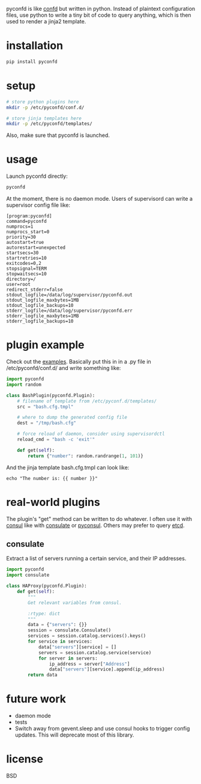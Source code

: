 pyconfd is like [confd](https://github.com/kelseyhightower/confd) but written
in python. Instead of plaintext configuration files, use python to write a tiny
bit of code to query anything, which is then used to render a jinja2 template.

# installation

``` bash
pip install pyconfd
```

# setup

``` bash
# store python plugins here
mkdir -p /etc/pyconfd/conf.d/

# store jinja templates here
mkdir -p /etc/pyconfd/templates/
```

Also, make sure that pyconfd is launched.

# usage

Launch pyconfd directly:

``` bash
pyconfd
```

At the moment, there is no daemon mode. Users of supervisord can write a supervisor config file like:

```
[program:pyconfd]
command=pyconfd
numprocs=1
numprocs_start=0
priority=30
autostart=true
autorestart=unexpected
startsecs=30
startretries=10
exitcodes=0,2
stopsignal=TERM
stopwaitsecs=10
directory=/
user=root
redirect_stderr=false
stdout_logfile=/data/log/supervisor/pyconfd.out
stdout_logfile_maxbytes=1MB
stdout_logfile_backups=10
stderr_logfile=/data/log/supervisor/pyconfd.err
stderr_logfile_maxbytes=1MB
stderr_logfile_backups=10
```

# plugin example

Check out the [examples](https://github.com/kanzure/pyconfd/tree/master/examples). Basically put this in in a .py file in /etc/pyconfd/conf.d/ and write something like:

``` python
import pyconfd
import random

class BashPlugin(pyconfd.Plugin):
    # filename of template from /etc/pyconf.d/templates/
    src = "bash.cfg.tmpl"

    # where to dump the generated config file
    dest = "/tmp/bash.cfg"

    # force reload of daemon, consider using supervisordctl
    reload_cmd = "bash -c 'exit'"

    def get(self):
        return {"number": random.randrange(1, 101)}
```

And the jinja template bash.cfg.tmpl can look like:

```
echo "The number is: {{ number }}"
```

# real-world plugins

The plugin's "get" method can be written to do whatever. I often use it with [consul](https://consul.io/) like with [consulate](https://pypi.python.org/pypi/consulate) or [pyconsul](https://pypi.python.org/pypi/pyconsul). Others may prefer to query [etcd](https://github.com/coreos/etcd).

## consulate

Extract a list of servers running a certain service, and their IP addresses.

``` python
import pyconfd
import consulate

class HAProxy(pyconfd.Plugin):
    def get(self):
        """
        Get relevant variables from consul.

        :rtype: dict
        """
        data = {"servers": {}}
        session = consulate.Consulate()
        services = session.catalog.services().keys()
        for service in services:
            data["servers"][service] = []
            servers = session.catalog.service(service)
            for server in servers:
                ip_address = server["Address"]
                data["servers"][service].append(ip_address)
        return data
```

# future work

* daemon mode
* tests
* Switch away from gevent.sleep and use consul hooks to trigger config updates. This will deprecate most of this library.

# license

BSD
